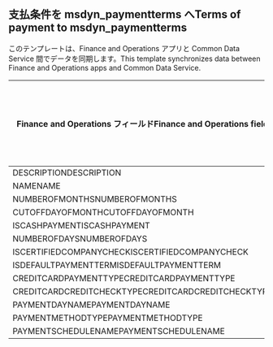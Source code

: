 ## <a name="terms-of-payment-to-msdyn_paymentterms"></a><span data-ttu-id="665cf-101">支払条件を msdyn_paymentterms へ</span><span class="sxs-lookup"><span data-stu-id="665cf-101">Terms of payment to msdyn_paymentterms</span></span>

<span data-ttu-id="665cf-102">このテンプレートは、Finance and Operations アプリと Common Data Service 間でデータを同期します。</span><span class="sxs-lookup"><span data-stu-id="665cf-102">This template synchronizes data between Finance and Operations apps and Common Data Service.</span></span>

<span data-ttu-id="665cf-103">Finance and Operations フィールド</span><span class="sxs-lookup"><span data-stu-id="665cf-103">Finance and Operations field</span></span> | <span data-ttu-id="665cf-104">タイプのマッピング</span><span class="sxs-lookup"><span data-stu-id="665cf-104">Map type</span></span> | <span data-ttu-id="665cf-105">その他の Dynamics 365 フィールド</span><span class="sxs-lookup"><span data-stu-id="665cf-105">Other Dynamics 365 field</span></span> | <span data-ttu-id="665cf-106">既定値</span><span class="sxs-lookup"><span data-stu-id="665cf-106">Default value</span></span>
---|---|---|---
<span data-ttu-id="665cf-107">DESCRIPTION</span><span class="sxs-lookup"><span data-stu-id="665cf-107">DESCRIPTION</span></span> | = | <span data-ttu-id="665cf-108">msdyn_description</span><span class="sxs-lookup"><span data-stu-id="665cf-108">msdyn_description</span></span> | 
<span data-ttu-id="665cf-109">NAME</span><span class="sxs-lookup"><span data-stu-id="665cf-109">NAME</span></span> | = | <span data-ttu-id="665cf-110">msdyn_name</span><span class="sxs-lookup"><span data-stu-id="665cf-110">msdyn_name</span></span> | 
<span data-ttu-id="665cf-111">NUMBEROFMONTHS</span><span class="sxs-lookup"><span data-stu-id="665cf-111">NUMBEROFMONTHS</span></span> | = | <span data-ttu-id="665cf-112">msdyn_numberofmonth</span><span class="sxs-lookup"><span data-stu-id="665cf-112">msdyn_numberofmonth</span></span> | 
<span data-ttu-id="665cf-113">CUTOFFDAYOFMONTH</span><span class="sxs-lookup"><span data-stu-id="665cf-113">CUTOFFDAYOFMONTH</span></span> | = | <span data-ttu-id="665cf-114">msdyn_cutoffdayofmonth</span><span class="sxs-lookup"><span data-stu-id="665cf-114">msdyn_cutoffdayofmonth</span></span> | 
<span data-ttu-id="665cf-115">ISCASHPAYMENT</span><span class="sxs-lookup"><span data-stu-id="665cf-115">ISCASHPAYMENT</span></span> | >< | <span data-ttu-id="665cf-116">msdyn_iscashpayment</span><span class="sxs-lookup"><span data-stu-id="665cf-116">msdyn_iscashpayment</span></span> | 
<span data-ttu-id="665cf-117">NUMBEROFDAYS</span><span class="sxs-lookup"><span data-stu-id="665cf-117">NUMBEROFDAYS</span></span> | = | <span data-ttu-id="665cf-118">msdyn_days</span><span class="sxs-lookup"><span data-stu-id="665cf-118">msdyn_days</span></span> | 
<span data-ttu-id="665cf-119">ISCERTIFIEDCOMPANYCHECK</span><span class="sxs-lookup"><span data-stu-id="665cf-119">ISCERTIFIEDCOMPANYCHECK</span></span> | >< | <span data-ttu-id="665cf-120">msdyn_iscertifiedcompanycheck</span><span class="sxs-lookup"><span data-stu-id="665cf-120">msdyn_iscertifiedcompanycheck</span></span> | 
<span data-ttu-id="665cf-121">ISDEFAULTPAYMENTTERM</span><span class="sxs-lookup"><span data-stu-id="665cf-121">ISDEFAULTPAYMENTTERM</span></span> | >< | <span data-ttu-id="665cf-122">msdyn_isdefaultpaymentterm</span><span class="sxs-lookup"><span data-stu-id="665cf-122">msdyn_isdefaultpaymentterm</span></span> | 
<span data-ttu-id="665cf-123">CREDITCARDPAYMENTTYPE</span><span class="sxs-lookup"><span data-stu-id="665cf-123">CREDITCARDPAYMENTTYPE</span></span> | >< | <span data-ttu-id="665cf-124">msdyn_creditcardpaymenttype</span><span class="sxs-lookup"><span data-stu-id="665cf-124">msdyn_creditcardpaymenttype</span></span> | 
<span data-ttu-id="665cf-125">CREDITCARDCREDITCHECKTYPE</span><span class="sxs-lookup"><span data-stu-id="665cf-125">CREDITCARDCREDITCHECKTYPE</span></span> | >< | <span data-ttu-id="665cf-126">msdyn_creditcardcreditchecktype</span><span class="sxs-lookup"><span data-stu-id="665cf-126">msdyn_creditcardcreditchecktype</span></span> | 
<span data-ttu-id="665cf-127">PAYMENTDAYNAME</span><span class="sxs-lookup"><span data-stu-id="665cf-127">PAYMENTDAYNAME</span></span> | = | <span data-ttu-id="665cf-128">msdyn_paymentdayname.msdyn_name</span><span class="sxs-lookup"><span data-stu-id="665cf-128">msdyn_paymentdayname.msdyn_name</span></span> | 
<span data-ttu-id="665cf-129">PAYMENTMETHODTYPE</span><span class="sxs-lookup"><span data-stu-id="665cf-129">PAYMENTMETHODTYPE</span></span> | >< | <span data-ttu-id="665cf-130">msdyn_paymentmethodtype</span><span class="sxs-lookup"><span data-stu-id="665cf-130">msdyn_paymentmethodtype</span></span> | 
<span data-ttu-id="665cf-131">PAYMENTSCHEDULENAME</span><span class="sxs-lookup"><span data-stu-id="665cf-131">PAYMENTSCHEDULENAME</span></span> | = | <span data-ttu-id="665cf-132">msdyn_paymentschedulename.msdyn_name</span><span class="sxs-lookup"><span data-stu-id="665cf-132">msdyn_paymentschedulename.msdyn_name</span></span> | 

